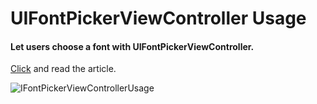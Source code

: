 # UIFontPickerViewController Usage
#### Let users choose a font with UIFontPickerViewController.

[Click](https://medium.com/@ataberkturan/uifontpickerviewcontroller-usage-6adfb7d9934c) and read the article. 

![IFontPickerViewControllerUsage](https://i.hizliresim.com/mtp2w6g.png)
